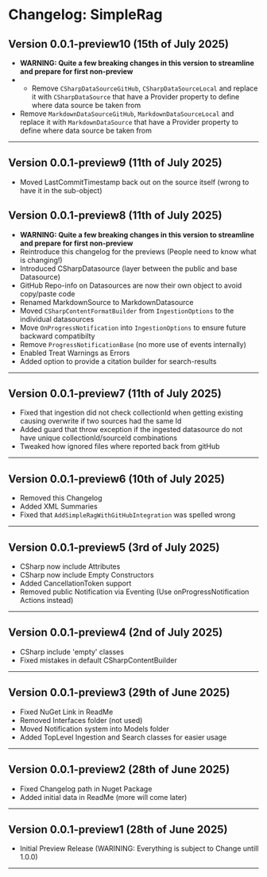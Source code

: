 # Changelog: SimpleRag

## Version 0.0.1-preview10 (15th of July 2025)
- **WARNING: Quite a few breaking changes in this version to streamline and prepare for first non-preview**
- - Remove `CSharpDataSourceGitHub`, `CSharpDataSourceLocal` and replace it with `CSharpDataSource` that have a Provider property to define where data source be taken from
- Remove `MarkdownDataSourceGitHub`, `MarkdownDataSourceLocal` and replace it with `MarkdownDataSource` that have a Provider property to define where data source be taken from

---

## Version 0.0.1-preview9 (11th of July 2025)
- Moved LastCommitTimestamp back out on the source itself (wrong to have it in the sub-object)

## Version 0.0.1-preview8 (11th of July 2025)
- **WARNING: Quite a few breaking changes in this version to streamline and prepare for first non-preview**
- Reintroduce this changelog for the previews (People need to know what is changing!)
- Introduced CSharpDatasource (layer between the public and base Datasource)
- GitHub Repo-info on Datasources are now their own object to avoid copy/paste code
- Renamed MarkdownSource to MarkdownDatasource
- Moved `CSharpContentFormatBuilder` from `IngestionOptions` to the individual datasources
- Move `OnProgressNotification` into `IngestionOptions` to ensure future backward compatibilty
- Remove `ProgressNotificationBase` (no more use of events internally)
- Enabled Treat Warnings as Errors
- Added option to provide a citation builder for search-results

---

## Version 0.0.1-preview7 (11th of July 2025)
- Fixed that ingestion did not check collectionId when getting existing causing overwrite if two sources had the same Id
- Added guard that throw exception if the ingested datasource do not have unique collectionId/sourceId combinations
- Tweaked how ignored files where reported back from gitHub

---

## Version 0.0.1-preview6 (10th of July 2025)
- Removed this Changelog
- Added XML Summaries
- Fixed that `AddSimpleRagWithGitHubIntegration` was spelled wrong

---

## Version 0.0.1-preview5 (3rd of July 2025)
- CSharp now include Attributes
- CSharp now include Empty Constructors
- Added CancellationToken support
- Removed public Notification via Eventing (Use onProgressNotification Actions instead)

----

## Version 0.0.1-preview4 (2nd of July 2025)
- CSharp include 'empty' classes
- Fixed mistakes in default CSharpContentBuilder

---

## Version 0.0.1-preview3 (29th of June 2025)
- Fixed NuGet Link in ReadMe
- Removed Interfaces folder (not used)
- Moved Notification system into Models folder
- Added TopLevel Ingestion and Search classes for easier usage

---

## Version 0.0.1-preview2 (28th of June 2025)
- Fixed Changelog path in Nuget Package
- Added initial data in ReadMe (more will come later)

---

## Version 0.0.1-preview1 (28th of June 2025)
- Initial Preview Release (WARINING: Everything is subject to Change untill 1.0.0)

---